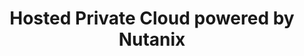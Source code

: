 ---
title: 'Hosted Private Cloud powered by Nutanix'
slug: nutanix
excerpt: 'How to use your Nutanix Cluster'
sections: 'Getting started, Network & Security, Advanced use, Troubleshooting'
order: 03
---
